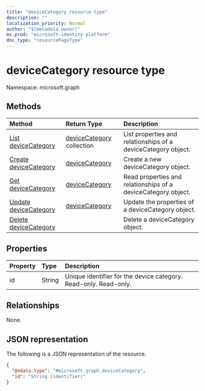 ```yaml
---
title: "deviceCategory resource type"
description: ""
localization_priority: Normal
author: "$(metadata.owner)"
ms.prod: "microsoft-identity-platform"
doc_type: "resourcePageType"
---
```


# deviceCategory resource type

Namespace: microsoft.graph

## Methods

| Method                                                   | Return Type                                    | Description                                                   |
| :------------------------------------------------------- | :--------------------------------------------- | :------------------------------------------------------------ |
| [List deviceCategory](../api/devicecategory-list.md)     | [deviceCategory](deviceCategory.md) collection | List properties and relationships of a deviceCategory object. |
| [Create deviceCategory](../api/devicecategory-create.md) | [deviceCategory](deviceCategory.md)            | Create a new deviceCategory object.                           |
| [Get deviceCategory](../api/devicecategory-get.md)       | [deviceCategory](deviceCategory.md)            | Read properties and relationships of a deviceCategory object. |
| [Update deviceCategory](../api/devicecategory-update.md) | [deviceCategory](deviceCategory.md)            | Update the properties of a deviceCategory object.             |
| [Delete deviceCategory](../api/devicecategory-delete.md) |                                                | Delete a deviceCategory object.                               |

## Properties

| Property | Type   | Description                                                      |
| :------- | :----- | :--------------------------------------------------------------- |
| id       | String | Unique identifier for the device category. Read-only. Read-only. |

## Relationships

None.

## JSON representation

The following is a JSON representation of the resource.

<!-- {
  "blockType": "resource",
  "keyProperty": "id",
  "@odata.type": "microsoft.graph.deviceCategory",
  "baseType": "microsoft.graph.entity",
  "openType": False
}
-->

```json
{
  "@odata.type": "#microsoft.graph.deviceCategory",
  "id": "String (identifier)"
}
```